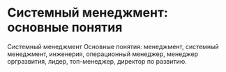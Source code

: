 # Системный менеджмент: основные понятия

Системный менеджмент 
Основные понятия: менеджмент, системный менеджмент, инженерия, операционный менеджер, менеджер оргразвития, лидер, топ-менеджер, директор по развитию.
